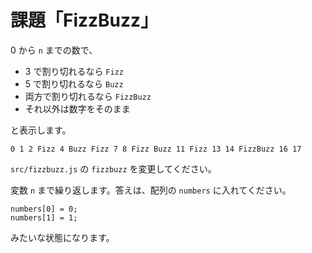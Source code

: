 # 課題「FizzBuzz」

0 から `n` までの数で、

- 3 で割り切れるなら `Fizz`
- 5 で割り切れるなら `Buzz`
- 両方で割り切れるなら `FizzBuzz`
- それ以外は数字をそのまま

と表示します。

```
0 1 2 Fizz 4 Buzz Fizz 7 8 Fizz Buzz 11 Fizz 13 14 FizzBuzz 16 17
```

`src/fizzbuzz.js` の `fizzbuzz` を変更してください。

変数 `n` まで繰り返します。答えは、配列の `numbers` に入れてください。

```
numbers[0] = 0;
numbers[1] = 1;

```

みたいな状態になります。
